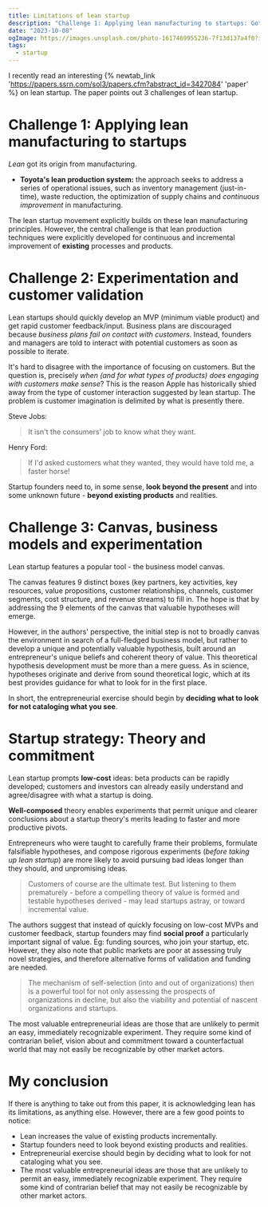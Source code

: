 ```yaml
---
title: Limitations of lean startup
description: "Challenge 1: Applying lean manufacturing to startups: Got its origin from manufacturing. Toyota's lean production system and how the company used various lean techniques and tools to continuously improve and revolutionize quality"
date: "2023-10-08"
ogImage: https://images.unsplash.com/photo-1617469955236-7f13d137a4f0?ixlib=rb-4.0.3&ixid=M3wxMjA3fDB8MHxwaG90by1wYWdlfHx8fGVufDB8fHx8fA%3D%3D&auto=format&fit=crop&w=2070&q=80
tags:
  - startup
---
```


I recently read an interesting {% newtab_link 'https://papers.ssrn.com/sol3/papers.cfm?abstract_id=3427084' 'paper' %} on lean startup. The paper points out 3 challenges of lean startup.

<!-- excerpt -->

# Challenge 1: Applying lean manufacturing to startups

_Lean_ got its origin from manufacturing.

- **Toyota's lean production system:** the approach seeks to address a series of operational issues, such as inventory management (just-in-time), waste reduction, the optimization of supply chains and _continuous improvement_ in manufacturing.

The lean startup movement explicitly builds on these lean manufacturing principles. However, the central challenge is that lean production techniques were explicitly developed for continuous and incremental improvement of **existing** processes and products.

# Challenge 2: Experimentation and customer validation

Lean startups should quickly develop an MVP (minimum viable product) and get rapid customer feedback/input. Business plans are discouraged because _business plans fail on contact with customers_. Instead, founders and managers are told to interact with potential customers as soon as possible to iterate.

It's hard to disagree with the importance of focusing on customers. But the question is, precisely _when (and for what types of products) does engaging with customers make sense_? This is the reason Apple has historically shied away from the type of customer interaction suggested by lean startup. The problem is customer imagination is delimited by what is presently there.

Steve Jobs:

> It isn't the consumers' job to know what they want.

Henry Ford:

> If I'd asked customers what they wanted, they would have told me, a faster horse!

Startup founders need to, in some sense, **look beyond the present** and into some unknown future - **beyond existing products** and realities.

# Challenge 3: Canvas, business models and experimentation

Lean startup features a popular tool - the business model canvas.

The canvas features 9 distinct boxes (key partners, key activities, key resources, value propositions, customer relationships, channels, customer segments, cost structure, and revenue streams) to fill in. The hope is that by addressing the 9 elements of the canvas that valuable hypotheses will emerge.

However, in the authors' perspective, the initial step is not to broadly canvas the environment in search of a full-fledged business model, but rather to develop a unique and potentially valuable hypothesis, built around an entrepreneur's unique beliefs and coherent theory of value. This theoretical hypothesis development must be more than a mere guess. As in science, hypotheses originate and derive from sound theoretical logic, which at its best provides guidance for what to look for in the first place.

In short, the entrepreneurial exercise should begin by **deciding what to look for not cataloging what you see**.

# Startup strategy: Theory and commitment

Lean startup prompts **low-cost** ideas: beta products can be rapidly developed; customers and investors can already easily understand and agree/disagree with what a startup is doing.

**Well-composed** theory enables experiments that permit unique and clearer conclusions about a startup theory's merits leading to faster and more productive pivots.

Entrepreneurs who were taught to carefully frame their problems, formulate falsifiable hypotheses, and compose rigorous experiments (_before taking up lean startup_) are more likely to avoid pursuing bad ideas longer than they should, and unpromising ideas.

> Customers of course are the ultimate test. But listening to them prematurely - before a compelling theory of value is formed and testable hypotheses derived - may lead startups astray, or toward incremental value.

The authors suggest that instead of quickly focusing on low-cost MVPs and customer feedback, startup founders may find **social proof** a particularly important signal of value. Eg: funding sources, who join your startup, etc. However, they also note that public markets are poor at assessing truly novel strategies, and therefore alternative forms of validation and funding are needed.

> The mechanism of self-selection (into and out of organizations) then is a powerful tool for not only assessing the prospects of organizations in decline, but also the viability and potential of nascent organizations and startups.

The most valuable entrepreneurial ideas are those that are unlikely to permit an easy, immediately recognizable experiment. They require some kind of contrarian belief, vision about and commitment toward a counterfactual world that may not easily be recognizable by other market actors.

# My conclusion

If there is anything to take out from this paper, it is acknowledging lean has its limitations, as anything else. However, there are a few good points to notice:

- Lean increases the value of existing products incrementally.
- Startup founders need to look beyond existing products and realities.
- Entrepreneurial exercise should begin by deciding what to look for not cataloging what you see.
- The most valuable entrepreneurial ideas are those that are unlikely to permit an easy, immediately recognizable experiment. They require some kind of contrarian belief that may not easily be recognizable by other market actors.
